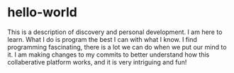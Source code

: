 # hello-world
This is a description of discovery and personal development. I am here to learn. 
What I do is program the best I can with what I know. I find programming fascinating, there is a lot we can do when we put our mind to it. 
I am making changes to my commits to better understand how this collaberative platform works, and it is very intriguing and fun! 
